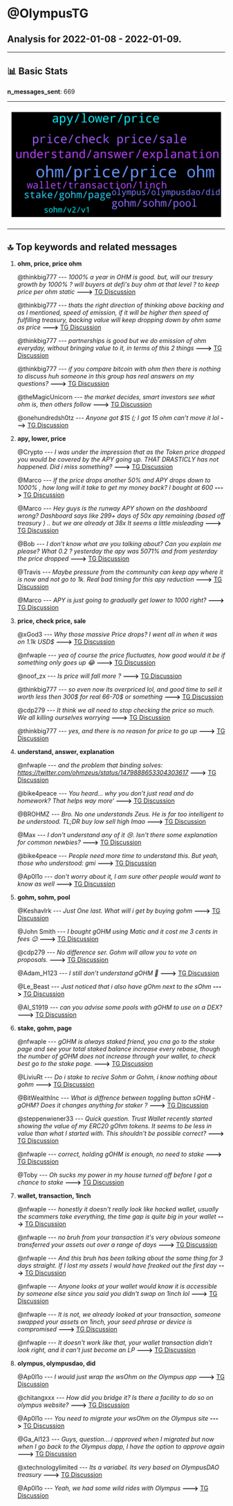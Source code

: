 # **@OlympusTG**
 ## Analysis for **2022-01-08** - **2022-01-09**.

---

## 📊 **Basic Stats**

**n_messages_sent**: 669

---
![wordcloud](OlympusTG_1Days_wordcloud.png)

---


## 🔝 **Top keywords and related messages**

1. **ohm, price, price ohm**

    @thinkbig777 --- *1000% a year in OHM is good. but, will our tresury growth by 1000% ? will buyers at defi's buy ohm at that level ? to keep price per ohm static* **--->** [TG Discussion](https://t.me/OlympusTG/144683)

    @thinkbig777 --- *thats the right direction of thinking above backing and as I mentioned, speed of emission, if it will be higher then speed of fulfilling treasury, backing value will keep dropping down by ohm same as price* **--->** [TG Discussion](https://t.me/OlympusTG/144705)

    @thinkbig777 --- *partnerships is good but we do emission of ohm everyday, without bringing value to it, in terms of this 2 things* **--->** [TG Discussion](https://t.me/OlympusTG/144674)

    @thinkbig777 --- *if you compare bitcoin with ohm then there is nothing to discuss huh  someone in this group has real answers on my questions?* **--->** [TG Discussion](https://t.me/OlympusTG/144694)

    @theMagicUnicorn --- *the market decides, smart investors see what ohm is, then others follow* **--->** [TG Discussion](https://t.me/OlympusTG/144688)

    @onehundredsh0tz --- *Anyone got $15 (; I got 15 ohm can’t move it lol* **--->** [TG Discussion](https://t.me/OlympusTG/145103)

2. **apy, lower, price**

    @Crypto --- *I was under the impression that as the Token price dropped you would be covered by the APY going up.   THAT DRASTICLY has not happened.  Did i miss something?* **--->** [TG Discussion](https://t.me/OlympusTG/145363)

    @Marco --- *If the price drops another 50% and APY drops down to 1000% , how long will it take to get my money back?  I bought at 600* **--->** [TG Discussion](https://t.me/OlympusTG/144556)

    @Marco --- *Hey guys is the runway APY shown on the dashboard wrong?  Dashboard says like 299+ days of 50x apy remaining (based off treasury ) .. but we are already at 38x  It seems a little misleading* **--->** [TG Discussion](https://t.me/OlympusTG/144322)

    @Bob --- *I don’t know what are you talking about?   Can you explain me please? What 0.2 ? yesterday the apy was 5071% and from yesterday the price dropped* **--->** [TG Discussion](https://t.me/OlympusTG/144386)

    @Travis --- *Maybe pressure from the community can keep apy where it is now and not go to 1k. Real bad timing for this apy reduction* **--->** [TG Discussion](https://t.me/OlympusTG/144278)

    @Marco --- *APY is just going to gradually get lower to 1000 right?* **--->** [TG Discussion](https://t.me/OlympusTG/144272)

3. **price, check price, sale**

    @xGod3 --- *Why those massive Price drops? I went all in when it was on 1.1k USD$* **--->** [TG Discussion](https://t.me/OlympusTG/145390)

    @nfwaple --- *yea of course the price fluctuates, how good would it be if something only goes up 😂* **--->** [TG Discussion](https://t.me/OlympusTG/145344)

    @noof_zx --- *Is price will fall more ?* **--->** [TG Discussion](https://t.me/OlympusTG/145049)

    @thinkbig777 --- *so even now its overpriced lol, and good time to sell  it worth less then 300$ for real  66-70$ or something* **--->** [TG Discussion](https://t.me/OlympusTG/144642)

    @cdp279 --- *It think we all need to stop checking the price so much. We all killing ourselves worrying* **--->** [TG Discussion](https://t.me/OlympusTG/144901)

    @thinkbig777 --- *yes, and there is no reason for price to go up* **--->** [TG Discussion](https://t.me/OlympusTG/144632)

4. **understand, answer, explanation**

    @nfwaple --- *and the problem that binding solves: https://twitter.com/ohmzeus/status/1479888653304303617* **--->** [TG Discussion](https://t.me/OlympusTG/145321)

    @bike4peace --- *You heard… why you don’t just read and do homework? That helps way more‘* **--->** [TG Discussion](https://t.me/OlympusTG/144938)

    @BROHMZ --- *Bro. No one understands Zeus. He is far too intelligent to be understood. TL;DR buy low sell high lmao* **--->** [TG Discussion](https://t.me/OlympusTG/145329)

    @Max --- *I don't understand any of it 😢. Isn't there some explanation for common newbies?* **--->** [TG Discussion](https://t.me/OlympusTG/145327)

    @bike4peace --- *People need more time to understand this. But yeah, those who understood: gmi* **--->** [TG Discussion](https://t.me/OlympusTG/145187)

    @Ap0l1o --- *don't worry about it, I am sure other people would want to know as well* **--->** [TG Discussion](https://t.me/OlympusTG/144147)

5. **gohm, sohm, pool**

    @Keshavlrk --- *Just One last. What will i get by buying gohm* **--->** [TG Discussion](https://t.me/OlympusTG/145302)

    @John Smith --- *I bought gOHM using Matic and it cost me 3 cents in fees 😉* **--->** [TG Discussion](https://t.me/OlympusTG/144246)

    @cdp279 --- *No difference ser. Gohm will allow you to vote on proposals.* **--->** [TG Discussion](https://t.me/OlympusTG/144158)

    @Adam_H123 --- *I still don’t understand gOHM 🤣* **--->** [TG Discussion](https://t.me/OlympusTG/145000)

    @Le_Beast --- *Just noticed that i also have gOhm next to the sOhm* **--->** [TG Discussion](https://t.me/OlympusTG/144411)

    @Al_S1919 --- *can you advise some pools with gOHM to use on a DEX?* **--->** [TG Discussion](https://t.me/OlympusTG/144214)

6. **stake, gohm, page**

    @nfwaple --- *gOHM is always staked friend, you cna go to the stake page and see your total staked balance increase every rebase, though the number of gOHM does not increase through your wallet, to check best go to the stake page.* **--->** [TG Discussion](https://t.me/OlympusTG/145165)

    @LiviuRt --- *Do i stake to recive Sohm or Gohm, i know nothing about gohm* **--->** [TG Discussion](https://t.me/OlympusTG/145309)

    @BitWealthInc --- *What is diffrence between toggling button sOHM - gOHM? Does it changes anything for staker ?* **--->** [TG Discussion](https://t.me/OlympusTG/144743)

    @steppenwiener33 --- *Quick question.  Trust Wallet recently started showing the value of my ERC20 gOhm tokens.  It seems to be less in value than what I started with.  This shouldn't be possible correct?* **--->** [TG Discussion](https://t.me/OlympusTG/145118)

    @nfwaple --- *correct, holding gOHM is enough, no need to stake* **--->** [TG Discussion](https://t.me/OlympusTG/145296)

    @Toby --- *Oh sucks my power in my house turned off before I got a chance to stake* **--->** [TG Discussion](https://t.me/OlympusTG/144796)

7. **wallet, transaction, 1inch**

    @nfwaple --- *honestly it doesn't really look like hacked wallet, usually the scammers take everything, the time gap is quite big in your wallet* **--->** [TG Discussion](https://t.me/OlympusTG/144465)

    @nfwaple --- *no bruh from your transaction it's very obvious someone transferred your assets out over a range of days* **--->** [TG Discussion](https://t.me/OlympusTG/144478)

    @nfwaple --- *And this bruh has been talking about the same thing for 3 days straight. If I lost my assets I would have freaked out the first day* **--->** [TG Discussion](https://t.me/OlympusTG/144839)

    @nfwaple --- *Anyone looks at your wallet would know it is accessible by someone else since you said you didn't swap on 1inch lol* **--->** [TG Discussion](https://t.me/OlympusTG/144835)

    @nfwaple --- *It is not, we already looked at your transaction, someone swapped your assets on 1inch, your seed phrase or device is compromised* **--->** [TG Discussion](https://t.me/OlympusTG/144830)

    @nfwaple --- *It doesn't work like that, your wallet transaction didn't look right, and it can't just become an LP* **--->** [TG Discussion](https://t.me/OlympusTG/144823)

8. **olympus, olympusdao, did**

    @Ap0l1o --- *I would just wrap the wsOhm on the Olympus app* **--->** [TG Discussion](https://t.me/OlympusTG/144186)

    @chitangxxx --- *How did you bridge it? Is there a facility to do so on olympus website?* **--->** [TG Discussion](https://t.me/OlympusTG/144161)

    @Ap0l1o --- *You need to migrate your wsOhm on the Olympus site* **--->** [TG Discussion](https://t.me/OlympusTG/144183)

    @Ga_Al123 --- *Guys, question....i approved when I migrated but now when I go back to the Olympus dapp, I have the option to approve again* **--->** [TG Discussion](https://t.me/OlympusTG/145150)

    @xtechnologylimited --- *Its a variabel. Its very based on OlympusDAO treasury* **--->** [TG Discussion](https://t.me/OlympusTG/145047)

    @Ap0l1o --- *Yeah, we had some wild rides with Olympus* **--->** [TG Discussion](https://t.me/OlympusTG/144313)

